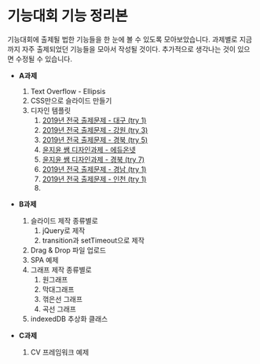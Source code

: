 # 기능대회 기능 정리본

기능대회에 출제될 법한 기능들을 한 눈에 볼 수 있도록 모아보았습니다.
과제별로 지금까지 자주 출제되었던 기능들을 모아서 작성될 것이다.
추가적으로 생각나는 것이 있으면 수정될 수 있습니다.


* **A과제**
    1. Text Overflow - Ellipsis
    2. CSS만으로 슬라이드 만들기
    3. 디자인 템플릿
       1. [2019년 전국 출제문제 - 대구 (try 1)](https://mingit55.github.io/2019-Daegu-A1/)
       2. [2019년 전국 출제문제 - 강원 (try 3)](https://mingit55.github.io/2019-Gangwon-A3/)
       3. [2019년 전국 출제문제 - 경북 (try 5)](https://mingit55.github.io/2019-national-A5/)
       4. [윤지윤 쌤 디자인과제 - 에듀온넷](https://mingit55.github.io/2020-03-14-Design/)
       5. [윤지윤 쌤 디자인과제 - 경북 (try 7)](https://mingit55.github.io/2019-national-A7/)
       6. [2019년 전국 출제문제 - 경남 (try 1)](https://mingit55.github.io/2019-GyeongNam-B1/)
       7. [2019년 전국 출제문제 - 인천 (try 1)](https://mingit55.github.io/2019-Incheon-A1/)
       8. 

* **B과제**
    1. 슬라이드 제작 종류별로
        1. jQuery로 제작
        2. transition과 setTimeout으로 제작
    2. Drag & Drop 파일 업로드
    3. SPA 예제
    4. 그래프 제작 종류별로
        1. 원그래프
        2. 막대그래프
        3. 꺾은선 그래프
        4. 곡선 그래프
    5. indexedDB 추상화 클래스

* **C과제**
    1. CV 프레임워크 예제